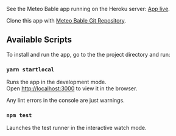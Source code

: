 See the Meteo Bable app running on the Heroku server: [App live](https://protected-river-00588.herokuapp.com/).

Clone this app with [Meteo Bable Git Repository](https://github.com/silvanaweb/meteo-bable.git).

## Available Scripts

To install and run the app, go to the the project directory and run:

### `yarn startlocal`

Runs the app in the development mode.<br>
Open [http://localhost:3000](http://localhost:3000) to view it in the browser.

Any lint errors in the console are just warnings.

### `npm test`

Launches the test runner in the interactive watch mode.<br>
